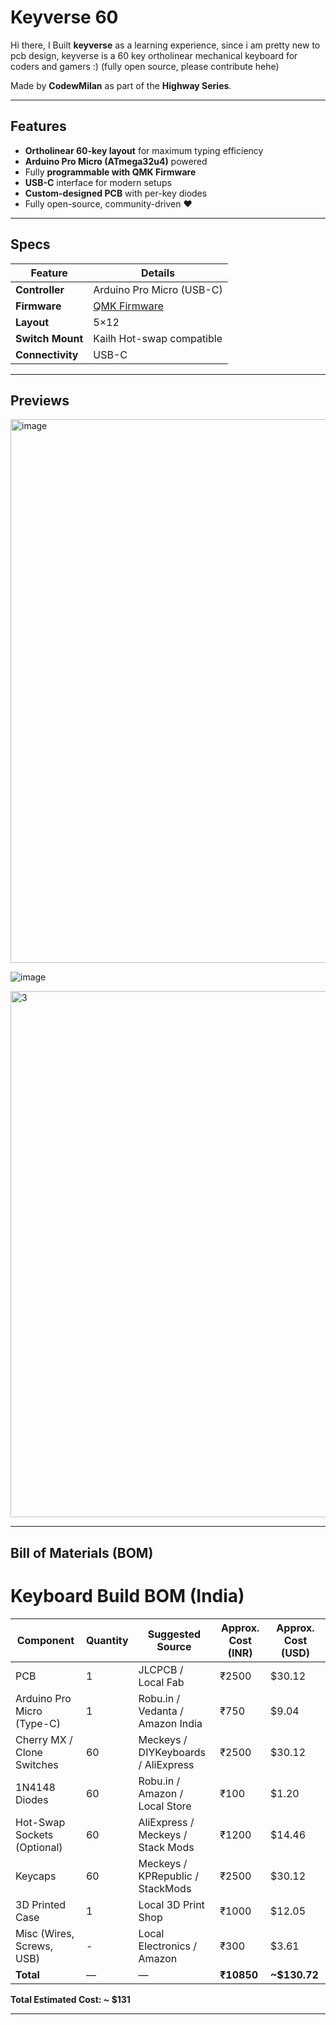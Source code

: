 # Keyverse 60

Hi there, I Built **keyverse** as a learning experience, since i am pretty new to pcb design, keyverse is a 60 key ortholinear mechanical keyboard for coders and gamers :) (fully open source, please contribute hehe)

Made by **CodewMilan** as part of the **Highway Series**.

---

## Features
- **Ortholinear 60-key layout** for maximum typing efficiency
- **Arduino Pro Micro (ATmega32u4)** powered
- Fully **programmable with QMK Firmware**
- **USB-C** interface for modern setups
- **Custom-designed PCB** with per-key diodes
- Fully open-source, community-driven ❤️

---

## Specs
| **Feature**         | **Details**                           |
|---------------------|---------------------------------------|
| **Controller**      | Arduino Pro Micro (USB-C)             |
| **Firmware**        | [QMK Firmware](https://qmk.fm/)       |
| **Layout**          | 5×12                     |
| **Switch Mount**    | Kailh Hot-swap compatible             |
| **Connectivity**    | USB-C                                 |


---

## Previews

<img width="870" alt="image" src="https://github.com/user-attachments/assets/7beed01d-8af1-47f4-931d-c3e15695da68" />


![image](https://github.com/user-attachments/assets/79ccf577-c6d5-459e-9650-42a242b48f57)


<img width="842" alt="3" src="https://github.com/user-attachments/assets/f49fa608-0b1c-4036-9d8a-c033c62e5bd1" />


---

## Bill of Materials (BOM)

# Keyboard Build BOM (India)

| Component                   | Quantity | Suggested Source                          | Approx. Cost (INR) | Approx. Cost (USD) |
|----------------------------|----------|-------------------------------------------|---------------------|---------------------|
| PCB                        | 1        | JLCPCB / Local Fab                         | ₹2500               | $30.12              |
| Arduino Pro Micro (Type-C) | 1        | Robu.in / Vedanta / Amazon India          | ₹750                | $9.04               |
| Cherry MX / Clone Switches | 60       | Meckeys / DIYKeyboards / AliExpress       | ₹2500               | $30.12              |
| 1N4148 Diodes              | 60       | Robu.in / Amazon / Local Store            | ₹100                | $1.20               |
| Hot-Swap Sockets (Optional)| 60       | AliExpress / Meckeys / Stack Mods         | ₹1200               | $14.46              |
| Keycaps                    | 60       | Meckeys / KPRepublic / StackMods          | ₹2500               | $30.12              |
| 3D Printed Case            | 1        | Local 3D Print Shop                        | ₹1000               | $12.05              |
| Misc (Wires, Screws, USB)  | -        | Local Electronics / Amazon                | ₹300                | $3.61               |
| **Total**                  | —        | —                                         | **₹10850**          | **~$130.72**        |



**Total Estimated Cost: ~ $131**

---
